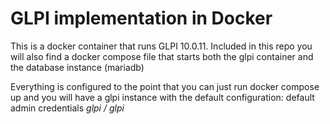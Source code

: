 # GLPI implementation in Docker

This is a docker container that runs GLPI 10.0.11. Included in this repo you will also find a docker compose file
that starts both the glpi container and the database instance (mariadb)

Everything is configured to the point that you can just run docker compose up and you will have a glpi instance with the default configuration: default admin credentials *glpi / glpi*

